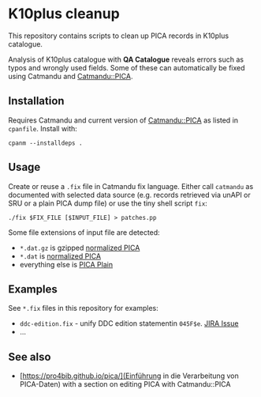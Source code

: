# K10plus cleanup

This repository contains scripts to clean up PICA records in K10plus catalogue.

Analysis of K10plus catalogue with **QA Catalogue** reveals errors such as
typos and wrongly used fields. Some of these can automatically be fixed using
Catmandu and [Catmandu::PICA].

## Installation

Requires Catmandu and current version of [Catmandu::PICA] as listed in `cpanfile`. Install with:

    cpanm --installdeps .

## Usage

Create or reuse a `.fix` file in Catmandu fix language. Either call `catmandu`
as documented with selected data source (e.g. records retrieved via unAPI or
SRU or a plain PICA dump file) or use the tiny shell script `fix`:

    ./fix $FIX_FILE [$INPUT_FILE] > patches.pp

Some file extensions of input file are detected:

- `*.dat.gz` is gzipped [normalized PICA]
- `*.dat` is [normalized PICA]
- everything else is [PICA Plain]

## Examples

See `*.fix` files in this repository for examples:

- `ddc-edition.fix` - unify DDC edition statementin `045F$e`. [JIRA Issue](https://jira.gbv.de/browse/CBS-1765)
- ...

## See also

- [https://pro4bib.github.io/pica/](Einführung in die Verarbeitung von PICA-Daten)
  with a section on editing PICA with Catmandu::PICA

[Catmandu::PICA]: https://metacpan.org/release/Catmandu-PICA
[normalized PICA]: https://format.gbv.de/pica/normalized
[PICA Plain]: https://format.gbv.de/pica/plain

